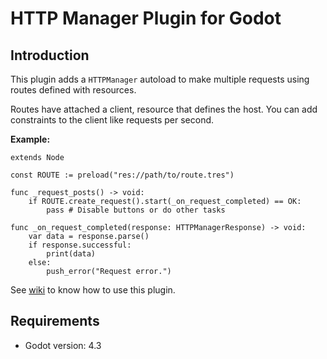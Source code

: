 # HTTP Manager Plugin for Godot

## Introduction

This plugin adds a `HTTPManager` autoload to make multiple requests using routes defined with resources.

Routes have attached a client, resource that defines the host. You can add constraints to the client like requests per second.

**Example:**

```gdscript
extends Node

const ROUTE := preload("res://path/to/route.tres")

func _request_posts() -> void:
    if ROUTE.create_request().start(_on_request_completed) == OK:
        pass # Disable buttons or do other tasks

func _on_request_completed(response: HTTPManagerResponse) -> void:
    var data = response.parse()
    if response.successful:
        print(data)
    else:
        push_error("Request error.")
```

See [wiki](https://github.com/m-canton/godot-http-manager/wiki) to know how to use this plugin.

## Requirements

- Godot version: 4.3

